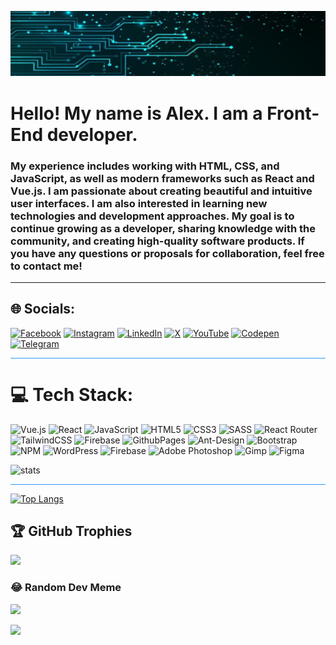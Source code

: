 [![img](/header-img-2.jpg)](https://www.facebook.com/GrigorenCom)
# Hello! My name is Alex. I am a Front-End developer.
### My experience includes working with HTML, CSS, and JavaScript, as well as modern frameworks such as React and Vue.js. I am passionate about creating beautiful and intuitive user interfaces. I am also interested in learning new technologies and development approaches. My goal is to continue growing as a developer, sharing knowledge with the community, and creating high-quality software products. If you have any questions or proposals for collaboration, feel free to contact me!

<hr>

## 🌐 Socials:
[![Facebook](https://img.shields.io/badge/Facebook-%231877F2.svg?logo=Facebook&logoColor=white)](https://facebook.com/GrigorenCom) [![Instagram](https://img.shields.io/badge/Instagram-%23E4405F.svg?logo=Instagram&logoColor=white)](https://instagram.com/grigoren_com) [![LinkedIn](https://img.shields.io/badge/LinkedIn-%230077B5.svg?logo=linkedin&logoColor=white)](https://linkedin.com/in/alexandr-grigorenco-730975253) [![X](https://img.shields.io/badge/X-black.svg?logo=X&logoColor=white)](https://x.com/Grigoren_com) [![YouTube](https://img.shields.io/badge/YouTube-%23FF0000.svg?logo=YouTube&logoColor=white)](https://youtube.com/@Grigoren_com) [![Codepen](https://img.shields.io/badge/Codepen-000000?style=for-the-badge&logo=codepen&logoColor=white)](https://codepen.io/alex45121774) [![Telegram](https://img.shields.io/badge/telegram-2f8747?style=for-the-badge&logo=telegram)](https://t.me/de_San4es)

<hr style="background: #2E9AFE; height: 0.5px">

# 💻 Tech Stack:
![Vue.js](https://img.shields.io/badge/vue.js-%2335495e.svg?style=for-the-badge&logo=vuedotjs&logoColor=%234FC08D) ![React](https://img.shields.io/badge/react-%2320232a.svg?style=for-the-badge&logo=react&logoColor=%2361DAFB) ![JavaScript](https://img.shields.io/badge/javascript-%23323330.svg?style=for-the-badge&logo=javascript&logoColor=%23F7DF1E) ![HTML5](https://img.shields.io/badge/html5-%23E34F26.svg?style=for-the-badge&logo=html5&logoColor=white) ![CSS3](https://img.shields.io/badge/css3-%231572B6.svg?style=for-the-badge&logo=css3&logoColor=white) ![SASS](https://img.shields.io/badge/SASS-hotpink.svg?style=for-the-badge&logo=SASS&logoColor=white) ![React Router](https://img.shields.io/badge/React_Router-CA4245?style=for-the-badge&logo=react-router&logoColor=white) ![TailwindCSS](https://img.shields.io/badge/tailwindcss-%2338B2AC.svg?style=for-the-badge&logo=tailwind-css&logoColor=white) ![Firebase](https://img.shields.io/badge/firebase-%23039BE5.svg?style=for-the-badge&logo=firebase) ![GithubPages](https://img.shields.io/badge/github%20pages-121013?style=for-the-badge&logo=github&logoColor=white) ![Ant-Design](https://img.shields.io/badge/-AntDesign-%230170FE?style=for-the-badge&logo=ant-design&logoColor=white) ![Bootstrap](https://img.shields.io/badge/bootstrap-%238511FA.svg?style=for-the-badge&logo=bootstrap&logoColor=white) ![NPM](https://img.shields.io/badge/NPM-%23CB3837.svg?style=for-the-badge&logo=npm&logoColor=white)  ![WordPress](https://img.shields.io/badge/WordPress-%23117AC9.svg?style=for-the-badge&logo=WordPress&logoColor=white) ![Firebase](https://img.shields.io/badge/Firebase-039BE5?style=for-the-badge&logo=Firebase&logoColor=white) ![Adobe Photoshop](https://img.shields.io/badge/adobe%20photoshop-%2331A8FF.svg?style=for-the-badge&logo=adobe%20photoshop&logoColor=white) ![Gimp](https://img.shields.io/badge/Gimp-657D8B?style=for-the-badge&logo=gimp&logoColor=FFFFFF) ![Figma](https://img.shields.io/badge/figma-%23F24E1E.svg?style=for-the-badge&logo=figma&logoColor=white)


![stats](https://github-readme-stats-psi-ecru.vercel.app/api?username=AlexGrigorenco&show_icons=true&theme=tokyonight)

<hr style="background: #2E9AFE; height: 0.5px">

[![Top Langs](https://github-readme-stats-psi-ecru.vercel.app/api/top-langs/?username=AlexGrigorenco&layout=compact&theme=tokyonight)](https://github.com/anuraghazra/github-readme-stats)

## 🏆 GitHub Trophies
![](https://github-profile-trophy.vercel.app/?username=AlexGrigorenco&theme=radical&no-frame=false&no-bg=true&margin-w=4)

### 😂 Random Dev Meme
<img src='https://randommeme-five.vercel.app/' style="height: 400px;"/>

[![](https://visitcount.itsvg.in/api?id=AlexGrigorenco&icon=5&color=3)](https://visitcount.itsvg.in)

<!-- Proudly created with GPRM ( https://gprm.itsvg.in ) -->
